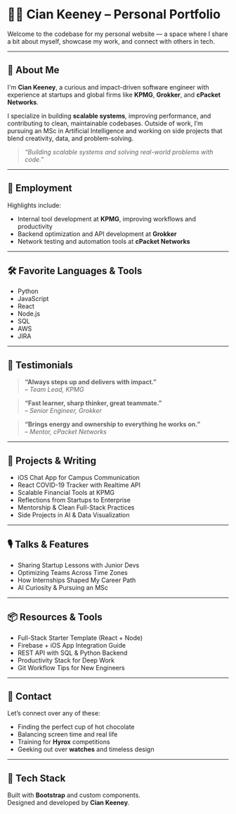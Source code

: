 # 👨‍💻 Cian Keeney – Personal Portfolio

Welcome to the codebase for my personal website — a space where I share a bit about myself, showcase my work, and connect with others in tech.

---

## 🧠 About Me

I'm **Cian Keeney**, a curious and impact-driven software engineer with experience at startups and global firms like **KPMG**, **Grokker**, and **cPacket Networks**.

I specialize in building **scalable systems**, improving performance, and contributing to clean, maintainable codebases. Outside of work, I’m pursuing an MSc in Artificial Intelligence and working on side projects that blend creativity, data, and problem-solving.

> *“Building scalable systems and solving real-world problems with code.”*

---

## 💼 Employment

Highlights include:

- Internal tool development at **KPMG**, improving workflows and productivity  
- Backend optimization and API development at **Grokker**  
- Network testing and automation tools at **cPacket Networks**

---

## 🛠 Favorite Languages & Tools

- Python  
- JavaScript  
- React  
- Node.js  
- SQL  
- AWS  
- JIRA  

---

## 💬 Testimonials

> **“Always steps up and delivers with impact.”**  
> *– Team Lead, KPMG*

> **“Fast learner, sharp thinker, great teammate.”**  
> *– Senior Engineer, Grokker*

> **“Brings energy and ownership to everything he works on.”**  
> *– Mentor, cPacket Networks*

---

## 🧰 Projects & Writing

- iOS Chat App for Campus Communication  
- React COVID-19 Tracker with Realtime API  
- Scalable Financial Tools at KPMG  
- Reflections from Startups to Enterprise  
- Mentorship & Clean Full-Stack Practices  
- Side Projects in AI & Data Visualization  

---

## 🎙 Talks & Features

- Sharing Startup Lessons with Junior Devs  
- Optimizing Teams Across Time Zones  
- How Internships Shaped My Career Path  
- AI Curiosity & Pursuing an MSc  

---

## 📦 Resources & Tools

- Full-Stack Starter Template (React + Node)  
- Firebase + iOS App Integration Guide  
- REST API with SQL & Python Backend  
- Productivity Stack for Deep Work  
- Git Workflow Tips for New Engineers  

---

## 🤝 Contact

Let’s connect over any of these:

- Finding the perfect cup of hot chocolate  
- Balancing screen time and real life  
- Training for **Hyrox** competitions  
- Geeking out over **watches** and timeless design  

---

## 🧱 Tech Stack

Built with **Bootstrap** and custom components.  
Designed and developed by **Cian Keeney**.
